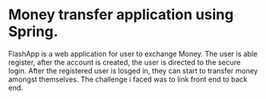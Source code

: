 # Money transfer application using Spring.

FlashApp is a web application for user to exchange Money. The user is able register, 
after the account is created, the user is directed to the secure login. 
After the registered user is losged in, they can start to transfer money amongst themselves.
The challenge i faced was to link front end to back end.



